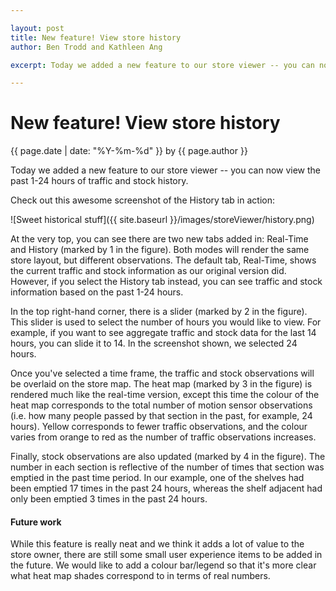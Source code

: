 ```yaml
---

layout: post
title: New feature! View store history
author: Ben Trodd and Kathleen Ang

excerpt: Today we added a new feature to our store viewer -- you can now view the past 1-24 hours of traffic and stock history.

---
```

# New feature! View store history
<p class='blog-post-meta'>{{ page.date | date: "%Y-%m-%d" }} by {{ page.author }}</p>

Today we added a new feature to our store viewer -- you can now view the past 1-24 hours of traffic and stock history.

Check out this awesome screenshot of the History tab in action:

![Sweet historical stuff]({{ site.baseurl }}/images/storeViewer/history.png)

At the very top, you can see there are two new tabs added in: Real-Time and History (marked by 1 in the figure). Both modes will render the same store layout, but different observations. The default tab, Real-Time, shows the current traffic and stock information as our original version did. However, if you select the History tab instead, you can see traffic and stock information based on the past 1-24 hours.

In the top right-hand corner, there is a slider (marked by 2 in the figure). This slider is used to select the number of hours you would like to view. For example, if you want to see aggregate traffic and stock data for the last 14 hours, you can slide it to 14. In the screenshot shown, we selected 24 hours.

Once you've selected a time frame, the traffic and stock observations will be overlaid on the store map. The heat map (marked by 3 in the figure) is rendered much like the real-time version, except this time the colour of the heat map corresponds to the total number of motion sensor observations (i.e. how many people passed by that section in the past, for example, 24 hours). Yellow corresponds to fewer traffic observations, and the colour varies from orange to red as the number of traffic observations increases.

Finally, stock observations are also updated (marked by 4 in the figure). The number in each section is reflective of the number of times that section was emptied in the past time period. In our example, one of the shelves had been emptied 17 times in the past 24 hours, whereas the shelf adjacent had only been emptied 3 times in the past 24 hours. 

#### Future work

While this feature is really neat and we think it adds a lot of value to the store owner, there are still some small user experience items to be added in the future. We would like to add a colour bar/legend so that it's more clear what heat map shades correspond to in terms of real numbers. 